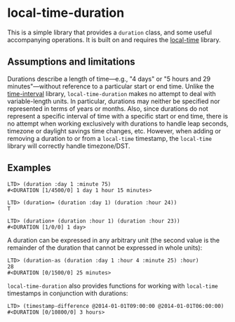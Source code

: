 
# local-time-duration

This is a simple library that provides a `duration` class, and some useful accompanying operations. It is built on and requires the [local-time](http://common-lisp.net/projects/local-time/) library.

## Assumptions and limitations


Durations describe a length of time&mdash;e.g., "4 days" or "5 hours and 29 minutes"&mdash;without reference to a particular start or end time. Unlike the [time-interval](https://github.com/slyrus/time-interval) library, `local-time-duration` makes no attempt to deal with variable-length units. In particular, durations may neither be specified nor represented in terms of years or months. Also, since durations do not represent a specific interval of time with a specific start or end time, there is no attempt when working exclusively with durations to handle leap seconds, timezone or daylight savings time changes, etc. However, when adding or removing a duration to or from a `local-time` timestamp, the `local-time` library will correctly handle timezone/DST.

## Examples

```
LTD> (duration :day 1 :minute 75)
#<DURATION [1/4500/0] 1 day 1 hour 15 minutes>

LTD> (duration= (duration :day 1) (duration :hour 24))
T

LTD> (duration+ (duration :hour 1) (duration :hour 23))
#<DURATION [1/0/0] 1 day>
```

A duration can be expressed in any arbitrary unit (the second value is the remainder of the duration that cannot be expressed in whole units):

```
LTD> (duration-as (duration :day 1 :hour 4 :minute 25) :hour)
28
#<DURATION [0/1500/0] 25 minutes>
```

`local-time-duration` also provides functions for working with `local-time` timestamps in conjunction with durations:

```
LTD> (timestamp-difference @2014-01-01T09:00:00 @2014-01-01T06:00:00)
#<DURATION [0/10800/0] 3 hours>
```